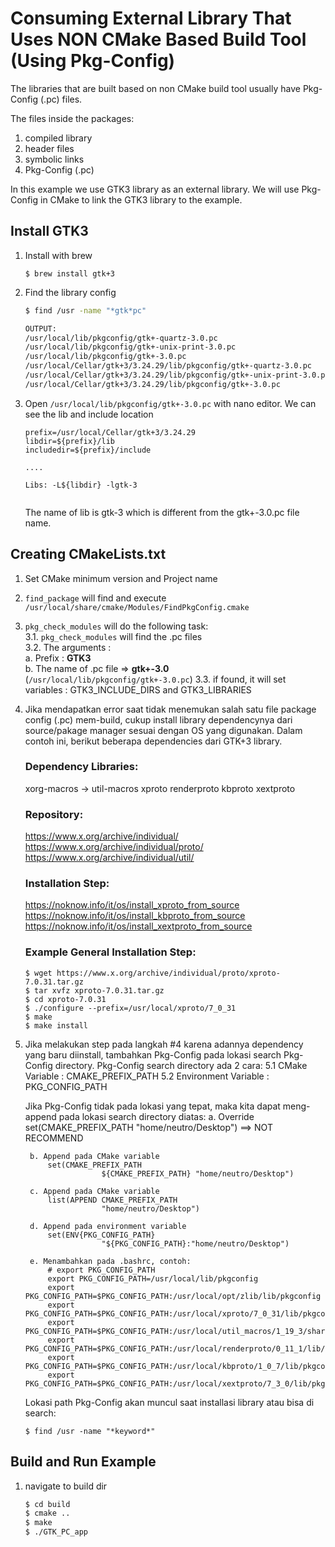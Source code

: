 # Consuming External Library That Uses NON CMake Based Build Tool (Using Pkg-Config)

The libraries that are built based on non CMake build tool usually have Pkg-Config (.pc) files.

The files inside the packages:
1. compiled library
2. header files
3. symbolic links
4. Pkg-Config (.pc)

In this example we use GTK3 library as an external library.
We will use Pkg-Config in CMake to link the GTK3 library to the example.

## Install GTK3
1. Install with brew
    ```
    $ brew install gtk+3
    ```

2. Find the library config
    ``` bash
    $ find /usr -name "*gtk*pc"

    OUTPUT:
    /usr/local/lib/pkgconfig/gtk+-quartz-3.0.pc
    /usr/local/lib/pkgconfig/gtk+-unix-print-3.0.pc
    /usr/local/lib/pkgconfig/gtk+-3.0.pc
    /usr/local/Cellar/gtk+3/3.24.29/lib/pkgconfig/gtk+-quartz-3.0.pc
    /usr/local/Cellar/gtk+3/3.24.29/lib/pkgconfig/gtk+-unix-print-3.0.pc
    /usr/local/Cellar/gtk+3/3.24.29/lib/pkgconfig/gtk+-3.0.pc

    ```

3. Open <code>/usr/local/lib/pkgconfig/gtk+-3.0.pc</code> with nano editor. We can see the lib and include location
    ```
    prefix=/usr/local/Cellar/gtk+3/3.24.29
    libdir=${prefix}/lib
    includedir=${prefix}/include

    ....

    Libs: -L${libdir} -lgtk-3

    
    ```

    The name of lib is gtk-3 which is different from the gtk+-3.0.pc file name.

## Creating CMakeLists.txt
1. Set CMake minimum version and Project name
2. <code>find_package</code> will find and execute <code>/usr/local/share/cmake/Modules/FindPkgConfig.cmake</code>
3. <code>pkg_check_modules</code> will do the following task:<br/>
        3.1. <code>pkg_check_modules</code> will find the .pc files<br/>
        3.2. The arguments : <br/>
                a. Prefix : **GTK3** <br/>
                b. The name of .pc file => **gtk+-3.0** (<code>/usr/local/lib/pkgconfig/gtk+-3.0.pc</code>)
        3.3. if found, it will set variables : GTK3_INCLUDE_DIRS and GTK3_LIBRARIES


4. Jika mendapatkan error saat tidak menemukan salah satu file package config (.pc) mem-build, cukup install library dependencynya dari source/pakage manager sesuai dengan OS yang digunakan.
Dalam contoh ini, berikut beberapa dependencies dari GTK+3 library.

    ### Dependency Libraries:
    xorg-macros -> util-macros
    xproto
    renderproto
    kbproto
    xextproto

    ### Repository:
    https://www.x.org/archive/individual/
    https://www.x.org/archive/individual/proto/
    https://www.x.org/archive/individual/util/

    ### Installation Step:
    https://noknow.info/it/os/install_xproto_from_source
    https://noknow.info/it/os/install_kbproto_from_source
    https://noknow.info/it/os/install_xextproto_from_source

    ### Example General Installation Step:
    ```
    $ wget https://www.x.org/archive/individual/proto/xproto-7.0.31.tar.gz
    $ tar xvfz xproto-7.0.31.tar.gz
    $ cd xproto-7.0.31
    $ ./configure --prefix=/usr/local/xproto/7_0_31
    $ make
    $ make install
    ```

5. Jika melakukan step pada langkah #4 karena adannya dependency yang baru diinstall, tambahkan Pkg-Config pada lokasi search Pkg-Config directory.
    Pkg-Config search directory ada 2 cara:
        5.1 CMake Variable : CMAKE_PREFIX_PATH
        5.2 Environment Variable : PKG_CONFIG_PATH

    Jika Pkg-Config tidak pada lokasi yang tepat, maka kita dapat meng-append pada lokasi search directory diatas:
        a. Override
            set(CMAKE_PREFIX_PATH "home/neutro/Desktop") ==> NOT RECOMMEND

        b. Append pada CMake variable
            set(CMAKE_PREFIX_PATH 
                        ${CMAKE_PREFIX_PATH} "home/neutro/Desktop")

        c. Append pada CMake variable
            list(APPEND CMAKE_PREFIX_PATH 
                        "home/neutro/Desktop")

        d. Append pada environment variable
            set(ENV{PKG_CONFIG_PATH} 
                        "${PKG_CONFIG_PATH}:"home/neutro/Desktop")

        e. Menambahkan pada .bashrc, contoh:
            # export PKG_CONFIG_PATH
            export PKG_CONFIG_PATH=/usr/local/lib/pkgconfig
            export PKG_CONFIG_PATH=$PKG_CONFIG_PATH:/usr/local/opt/zlib/lib/pkgconfig
            export PKG_CONFIG_PATH=$PKG_CONFIG_PATH:/usr/local/xproto/7_0_31/lib/pkgconfig
            export PKG_CONFIG_PATH=$PKG_CONFIG_PATH:/usr/local/util_macros/1_19_3/share/pkgconfig
            export PKG_CONFIG_PATH=$PKG_CONFIG_PATH:/usr/local/renderproto/0_11_1/lib/pkgconfig
            export PKG_CONFIG_PATH=$PKG_CONFIG_PATH:/usr/local/kbproto/1_0_7/lib/pkgconfig
            export PKG_CONFIG_PATH=$PKG_CONFIG_PATH:/usr/local/xextproto/7_3_0/lib/pkgconfig

    Lokasi path Pkg-Config akan muncul saat installasi library atau bisa di search:
    ```
    $ find /usr -name "*keyword*"
    ```
## Build and Run Example
1. navigate to build dir
   ``` bash
   $ cd build
   $ cmake ..
   $ make
   $ ./GTK_PC_app
   ```